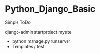 # Python_Django_Basic
Simple ToDo

 django-admin startproject mysite 
 

- python manage.py runserver
- Templates / test